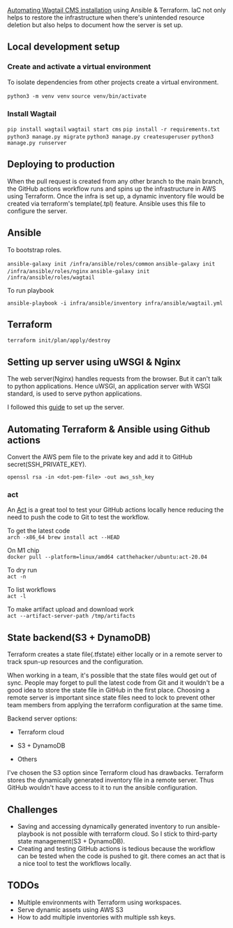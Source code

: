 [Automating Wagtail CMS installation](/Server.md) using Ansible &amp; Terraform. IaC not only helps to restore the infrastructure when there's unintended resource deletion but also helps to document how the server is set up.  


## Local development setup

### Create and activate a virtual environment

To isolate dependencies from other projects create a virtual environment.

`python3 -m venv venv`
`source venv/bin/activate`


### Install Wagtail

`pip install wagtail`
`wagtail start cms`
`pip install -r requirements.txt`
`python3 manage.py migrate`
`python3 manage.py createsuperuser`
`python3 manage.py runserver`


## Deploying to production

When the pull request is created from any other branch to the main branch, the GitHub actions workflow runs and spins up the infrastructure in AWS using Terraform. Once the infra is set up, a dynamic inventory file would be created via terraform's template(.tpl) feature. Ansible uses this file to configure the server.  

 
## Ansible

To bootstrap roles.

`ansible-galaxy init /infra/ansible/roles/common`
`ansible-galaxy init /infra/ansible/roles/nginx`
`ansible-galaxy init /infra/ansible/roles/wagtail`

To run playbook

`ansible-playbook -i infra/ansible/inventory infra/ansible/wagtail.yml`


## Terraform

`terraform init/plan/apply/destroy`


## Setting up server using uWSGI & Nginx

The web server(Nginx) handles requests from the browser. But it can't talk to python applications. Hence uWSGI, an application server with WSGI standard, is used to serve python applications.  

I followed this [guide](https://uwsgi-docs.readthedocs.io/en/latest/tutorials/Django_and_nginx.html) to set up the server.


## Automating Terraform & Ansible using Github actions

Convert the AWS pem file to the private key and add it to GitHub secret(SSH_PRIVATE_KEY).  

`openssl rsa -in <dot-pem-file> -out aws_ssh_key`

 
### act

An [Act](https://github.com/nektos/act) is a great tool to test your GitHub actions locally hence reducing the need to push the code to Git to test the workflow.  

To get the latest code  
`arch -x86_64 brew install act --HEAD`

On M1 chip  
`docker pull --platform=linux/amd64 catthehacker/ubuntu:act-20.04`

To dry run  
`act -n`

To list workflows  
`act -l`

To make artifact upload and download work  
`act --artifact-server-path /tmp/artifacts`

  
## State backend(S3 + DynamoDB)

Terraform creates a state file(.tfstate) either locally or in a remote server to track spun-up resources and the configuration.  

When working in a team, it's possible that the state files would get out of sync. People may forget to pull the latest code from Git and it wouldn't be a good idea to store the state file in GitHub in the first place. Choosing a remote server is important since state files need to lock to prevent other team members from applying the terraform configuration at the same time.  

Backend server options:  

- Terraform cloud

- S3 + DynamoDB

- Others

I've chosen the S3 option since Terraform cloud has drawbacks. Terraform stores the dynamically generated inventory file in a remote server. Thus GitHub wouldn't have access to it to run the ansible configuration.  


## Challenges

- Saving and accessing dynamically generated inventory to run ansible-playbook is not possible with terraform cloud. So I stick to third-party state management(S3 + DynamoDB).  
- Creating and testing GitHub actions is tedious because the workflow can be tested when the code is pushed to git. there comes an act that is a nice tool to test the workflows locally.  


## TODOs

- Multiple environments with Terraform using workspaces.  
- Serve dynamic assets using AWS S3
- How to add multiple inventories with multiple ssh keys.  
